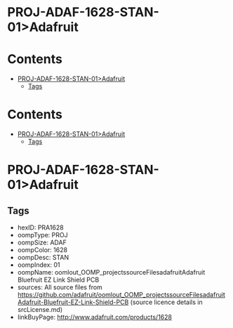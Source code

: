 
PROJ-ADAF-1628-STAN-01>Adafruit
===============================

Contents
========

* [PROJ-ADAF-1628-STAN-01>Adafruit](#proj-adaf-1628-stan-01adafruit)
	* [Tags](#tags)

Contents
========

* [PROJ-ADAF-1628-STAN-01>Adafruit](#proj-adaf-1628-stan-01adafruit)
	* [Tags](#tags)

# PROJ-ADAF-1628-STAN-01>Adafruit

## Tags

- hexID: PRA1628
- oompType: PROJ
- oompSize: ADAF
- oompColor: 1628
- oompDesc: STAN
- oompIndex: 01
- oompName: oomlout_OOMP_projectssourceFilesadafruitAdafruit Bluefruit EZ Link Shield PCB
- sources: All source files from https://github.com/adafruit/oomlout_OOMP_projectssourceFilesadafruitAdafruit-Bluefruit-EZ-Link-Shield-PCB (source licence details in srcLicense.md)
- linkBuyPage: http://www.adafruit.com/products/1628
